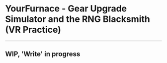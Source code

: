 # YourFurnace - Gear Upgrade Simulator and the RNG Blacksmith (VR Practice)
------
## WIP, 'Write' in progress
